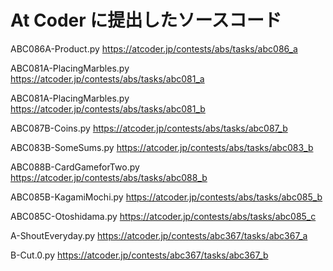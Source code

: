 # At Coder に提出したソースコード

ABC086A-Product.py
https://atcoder.jp/contests/abs/tasks/abc086_a

ABC081A-PlacingMarbles.py
https://atcoder.jp/contests/abs/tasks/abc081_a

ABC081A-PlacingMarbles.py
https://atcoder.jp/contests/abs/tasks/abc081_b

ABC087B-Coins.py
https://atcoder.jp/contests/abs/tasks/abc087_b

ABC083B-SomeSums.py
https://atcoder.jp/contests/abs/tasks/abc083_b

ABC088B-CardGameforTwo.py
https://atcoder.jp/contests/abs/tasks/abc088_b

ABC085B-KagamiMochi.py
https://atcoder.jp/contests/abs/tasks/abc085_b

ABC085C-Otoshidama.py
https://atcoder.jp/contests/abs/tasks/abc085_c

A-ShoutEveryday.py
https://atcoder.jp/contests/abc367/tasks/abc367_a

B-Cut.0.py
https://atcoder.jp/contests/abc367/tasks/abc367_b